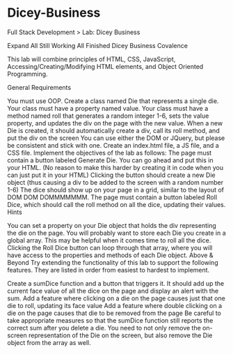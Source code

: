 # Dicey-Business


Full Stack Development > Lab: Dicey Business

Expand All
Still Working  All Finished
Dicey Business
Covalence

This lab will combine principles of HTML, CSS, JavaScript, Accessing/Creating/Modifying HTML elements, and Object Oriented Programming.

General Requirements

You must use OOP. Create a class named Die that represents a single die.
Your class must have a property named value.
Your class must have a method named roll that generates a random integer 1-6, sets the value property, and updates the div on the page with the new value.
When a new Die is created, it should automatically create a div, call its roll method, and put the div on the screen
You can use either the DOM or JQuery, but please be consistent and stick with one.
Create an index.html file, a JS file, and a CSS file.
Implement the objectives of the lab as follows:
The page must contain a button labeled Generate Die. You can go ahead and put this in your HTML. (No reason to make this harder by creating it in code when you can just put it in your HTML)
Clicking the button should create a new Die object (thus causing a div to be added to the screen with a random number 1-6)
The dice should show up on your page in a grid, similar to the layout of DOM DOM DOMMMMMMM.
The page must contain a button labeled Roll Dice, which should call the roll method on all the dice, updating their values.
Hints

You can set a property on your Die object that holds the div representing the die on the page.
You will probably want to store each Die you create in a global array. This may be helpful when it comes time to roll all the dice.
Clicking the Roll Dice button can loop through that array, where you will have access to the properties and methods of each Die object.
Above & Beyond
Try extending the functionality of this lab to support the following features. They are listed in order from easiest to hardest to implement.

Create a sumDice function and a button that triggers it. It should add up the current face value of all the dice on the page and display an alert with the sum.
Add a feature where clicking on a die on the page causes just that one die to roll, updating its face value
Add a feature where double clicking on a die on the page causes that die to be removed from the page
Be careful to take appropriate measures so that the sumDice function still reports the correct sum after you delete a die. You need to not only remove the on-screen representation of the Die on the screen, but also remove the Die object from the array as well.